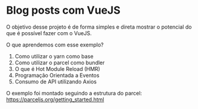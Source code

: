 Blog posts com VueJS
====

O objetivo desse projeto é de forma simples e direta mostrar o potencial do que é possível fazer com o VueJS. 

O que aprendemos com esse exemplo?

1. Como utilizar o yarn como base
2. Como utilizar o parcel como bundler 
3. O que é Hot Module Reload (HMR)
4. Programação Orientada a Eventos
5. Consumo de API utilizando Axios

O exemplo foi montado seguindo a estrutura do parcel: https://parceljs.org/getting_started.html


